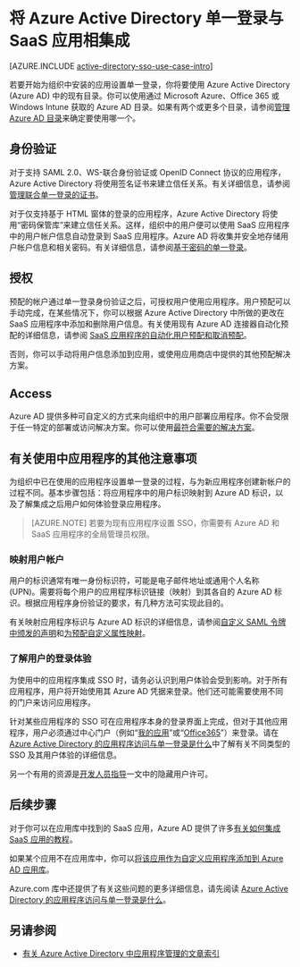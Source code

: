 <properties
    pageTitle="将 Azure Active Directory 单一登录与 SaaS 应用相集成 | Azure"
    description="为 Azure Active Directory 中的 SaaS 应用启用单一登录身份验证和用户预配集中式访问管理。有关如何将 Azure Active Directory 集成到 SaaS 应用的概述。"
    services="active-directory"
    keywords="将 Azure AD 与 SaaS 应用相集成"
    documentationCenter=""
    authors="curtand"
    manager="stevenpo"
    editor=""/>

<tags
      ms.service="active-directory"
    ms.date="04/26/2016"
      wacn.date="06/27/2016"/>

# 将 Azure Active Directory 单一登录与 SaaS 应用相集成  

[AZURE.INCLUDE [active-directory-sso-use-case-intro](../includes/active-directory-sso-use-case-intro.md)]

若要开始为组织中安装的应用设置单一登录，你将要使用 Azure Active Directory (Azure AD) 中的现有目录。你可以使用通过 Microsoft Azure、Office 365 或 Windows Intune 获取的 Azure AD 目录。如果有两个或更多个目录，请参阅[管理 Azure AD 目录](/documentation/articles/active-directory-administer/)来确定要使用哪一个。

## 身份验证

对于支持 SAML 2.0、WS-联合身份验证或 OpenID Connect 协议的应用程序，Azure Active Directory 将使用签名证书来建立信任关系。有关详细信息，请参阅[管理联合单一登录的证书](/documentation/articles/active-directory-sso-certs/)。

对于仅支持基于 HTML 窗体的登录的应用程序，Azure Active Directory 将使用“密码保管库”来建立信任关系。这样，组织中的用户便可以使用 SaaS 应用程序中的用户帐户信息自动登录到 SaaS 应用程序。Azure AD 将收集并安全地存储用户帐户信息和相关密码。有关详细信息，请参阅[基于密码的单一登录](/documentation/articles/active-directory-appssoaccess-whatis/#password-based-single-sign-on)。

## 授权

预配的帐户通过单一登录身份验证之后，可授权用户使用应用程序。用户预配可以手动完成，在某些情况下，你可以根据 Azure Active Directory 中所做的更改在 SaaS 应用程序中添加和删除用户信息。有关使用现有 Azure AD 连接器自动化预配的详细信息，请参阅 [SaaS 应用程序的自动化用户预配和取消预配](/documentation/articles/active-directory-saas-app-provisioning/)。

否则，你可以手动将用户信息添加到应用，或使用应用商店中提供的其他预配解决方案。

## Access

Azure AD 提供多种可自定义的方式来向组织中的用户部署应用程序。你不会受限于任一特定的部署或访问解决方案。你可以使用[最符合需要的解决方案](/documentation/articles/active-directory-appssoaccess-whatis/#deploying-azure-ad-integrated-applications-to-users)。

## 有关使用中应用程序的其他注意事项

为组织中已在使用的应用程序设置单一登录的过程，与为新应用程序创建新帐户的过程不同。基本步骤包括：将应用程序中的用户标识映射到 Azure AD 标识，以及了解集成之后用户如何体验登录应用程序。

> [AZURE.NOTE] 若要为现有应用程序设置 SSO，你需要有 Azure AD 和 SaaS 应用程序的全局管理员权限。

### 映射用户帐户

用户的标识通常有唯一身份标识符，可能是电子邮件地址或通用个人名称 (UPN)。需要将每个用户的应用程序标识链接（映射）到其各自的 Azure AD 标识。根据应用程序身份验证的要求，有几种方法可实现此目的。

有关映射应用程序标识与 Azure AD 标识的详细信息，请参阅[自定义 SAML 令牌中颁发的声明](http://social.technet.microsoft.com/wiki/contents/articles/31257.azure-active-directory-customizing-claims-issued-in-the-saml-token-for-pre-integrated-apps.aspx)和[为预配自定义属性映射](/documentation/articles/active-directory-saas-customizing-attribute-mappings/)。

### 了解用户的登录体验

为使用中的应用程序集成 SSO 时，请务必认识到用户体验会受到影响。对于所有应用程序，用户将开始使用其 Azure AD 凭据来登录。他们还可能需要使用不同的门户来访问应用程序。

针对某些应用程序的 SSO 可在应用程序本身的登录界面上完成，但对于其他应用程序，用户必须通过中心门户（例如“[我的应用](http://myapps.microsoft.com)”或“[Office365](http://portal.office.com/myapps)”）来登录。请在 [Azure Active Directory 的应用程序访问与单一登录是什么](/documentation/articles/active-directory-appssoaccess-whatis/)中了解有关不同类型的 SSO 及其用户体验的详细信息。

另一个有用的资源是[开发人员指导](/documentation/articles/active-directory-applications-guiding-developers-for-lob-applications/)一文中的隐藏用户许可。

## 后续步骤


对于你可以在应用库中找到的 SaaS 应用，Azure AD 提供了许多[有关如何集成 SaaS 应用的教程](/documentation/articles/active-directory-saas-tutorial-list/)。

如果某个应用不在应用库中，你可以[将该应用作为自定义应用程序添加到 Azure AD 应用库](http://blogs.technet.com/b/ad/archive/2015/06/17/bring-your-own-app-with-azure-ad-self-service-saml-configuration-gt-now-in-preview.aspx)。

Azure.com 库中还提供了有关这些问题的更多详细信息，请先阅读 [Azure Active Directory 的应用程序访问与单一登录是什么](/documentation/articles/active-directory-appssoaccess-whatis/)。

## 另请参阅

- [有关 Azure Active Directory 中应用程序管理的文章索引](/documentation/articles/active-directory-apps-index/)

<!---HONumber=Mooncake_0620_2016-->